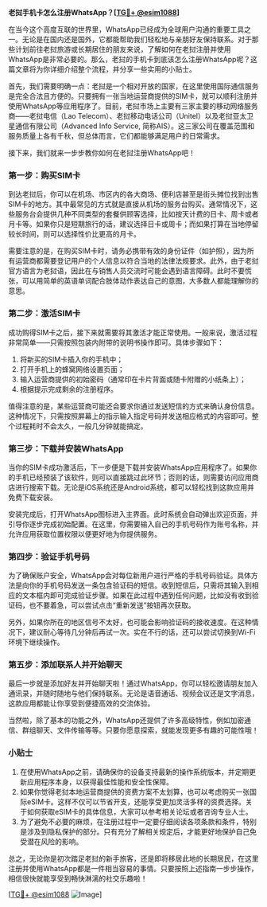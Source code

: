 **老挝手机卡怎么注册WhatsApp？[[TG💪+ @esim1088](https://t.me/s/esim1088)]**

在当今这个高度互联的世界里，WhatsApp已经成为全球用户沟通的重要工具之一。无论是在国内还是国外，它都能帮助我们轻松地与亲朋好友保持联系。对于那些计划前往老挝旅游或长期居住的朋友来说，了解如何在老挝注册并使用WhatsApp是非常必要的。那么，老挝的手机卡到底该怎么注册WhatsApp呢？这篇文章将为你详细介绍整个流程，并分享一些实用的小贴士。

首先，我们需要明确一点：老挝是一个相对开放的国家，在这里使用国际通信服务是完全合法且方便的。只要拥有一张当地运营商提供的SIM卡，就可以顺利注册并使用WhatsApp等应用程序了。目前，老挝市场上主要有三家主要的移动网络服务商——老挝电信（Lao Telecom）、老挝移动电话公司（Unitel）以及老挝亚太卫星通信有限公司（Advanced Info Service, 简称AIS）。这三家公司在覆盖范围和服务质量上各有千秋，但总体而言，它们都能够满足用户的日常需求。

接下来，我们就来一步步教你如何在老挝注册WhatsApp吧！

### 第一步：购买SIM卡

到达老挝后，你可以在机场、市区内的各大商场、便利店甚至是街头摊位找到出售SIM卡的地方。其中最常见的方式就是直接从机场的服务台购买。通常情况下，这些服务台会提供几种不同类型的套餐供顾客选择，比如按天计费的日卡、周卡或者月卡等。如果你只是短期旅行的话，建议选择日卡或周卡；而如果打算在当地停留较长时间，则可以选择性价比更高的月卡。

需要注意的是，在购买SIM卡时，请务必携带有效的身份证件（如护照），因为所有运营商都需要登记用户的个人信息以符合当地的法律法规要求。此外，由于老挝官方语言为老挝语，因此在与销售人员交流时可能会遇到语言障碍。此时不要慌张，可以用简单的英语单词配合肢体动作表达自己的意图，大多数人都能理解你的意思。

### 第二步：激活SIM卡

成功购得SIM卡之后，接下来就需要将其激活才能正常使用。一般来说，激活过程非常简单——只需按照包装内附带的说明书操作即可。具体步骤如下：

1. 将新买的SIM卡插入你的手机中；
2. 打开手机上的蜂窝网络设置页面；
3. 输入运营商提供的初始密码（通常印在卡片背面或随卡附赠的小纸条上）；
4. 根据提示完成剩余的注册程序。

值得注意的是，某些运营商可能还会要求你通过发送短信的方式来确认身份信息。这种情况下，只需按照屏幕上的指示输入指定号码并发送相应格式的内容即可。整个过程耗时不会太久，一般几分钟就能搞定。

### 第三步：下载并安装WhatsApp

当你的SIM卡成功激活后，下一步便是下载并安装WhatsApp应用程序了。如果你的手机已经预装了该软件，则可以直接跳过此环节；否则的话，则需要访问应用商店进行搜索下载。无论是iOS系统还是Android系统，都可以轻松找到这款应用并免费下载安装。

安装完成后，打开WhatsApp图标进入主界面。此时系统会自动弹出欢迎页面，并引导你逐步完成初始配置。在这里，你需要输入自己的手机号码作为账号名称，并允许应用获取位置权限以便更好地为你提供服务。

### 第四步：验证手机号码

为了确保账户安全，WhatsApp会对每位新用户进行严格的手机号码验证。具体方法是向你的手机号码发送一条包含验证码的短信。收到短信后，只需将其输入到相应的文本框内即可完成验证步骤。如果在此过程中遇到任何问题，比如没有收到验证码，也不要着急，可以尝试点击“重新发送”按钮再次获取。

另外，如果你所在的地区信号不太好，也可能会影响验证码的接收速度。在这种情况下，建议耐心等待几分钟后再试一次。实在不行的话，还可以尝试切换到Wi-Fi环境下继续操作。

### 第五步：添加联系人并开始聊天

最后一步就是添加好友并开始聊天啦！通过WhatsApp，你可以轻松邀请朋友加入通讯录，并随时随地与他们保持联系。无论是语音通话、视频会议还是文字消息，这款应用都能让你享受到便捷高效的交流体验。

当然啦，除了基本的功能之外，WhatsApp还提供了许多高级特性，例如加密通信、群组聊天、文件传输等等。只要你愿意探索，就能发现更多有趣的可能性哦！

### 小贴士

1. 在使用WhatsApp之前，请确保你的设备支持最新的操作系统版本，并定期更新应用程序本身，以获得最佳性能和安全性保障。
2. 如果你觉得老挝本地运营商提供的资费方案不太划算，也可以考虑购买一张国际eSIM卡。这样不仅可以节省开支，还能享受更加灵活多样的资费选择。关于如何获取eSIM卡的具体信息，大家可以参考相关论坛或者咨询专业人士。
3. 为了避免不必要的麻烦，在注册过程中一定要仔细阅读各项条款和条件，特别是涉及到隐私保护的部分。只有充分了解相关规定后，才能更好地保护自己免受潜在风险的影响。

总之，无论你是初次踏足老挝的新手旅客，还是即将移居此地的长期居民，在这里注册并使用WhatsApp都是一件相当容易的事情。只要按照上述指南一步步操作，相信很快就能享受到畅快淋漓的社交乐趣啦！

[[TG💪+ @esim1088](https://t.me/s/esim1088) ![Image](https://i.postimg.cc/4NQfJmqS/Snipaste-2025-05-13-00-14-12.png)]